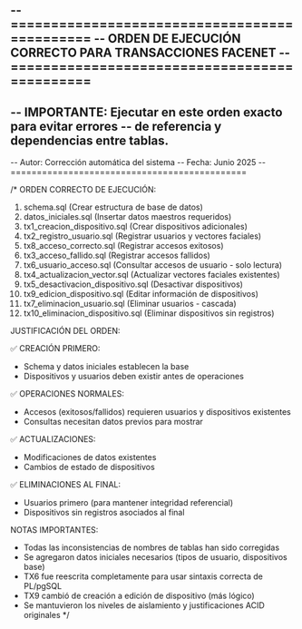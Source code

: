-- =============================================
-- ORDEN DE EJECUCIÓN CORRECTO PARA TRANSACCIONES FACENET
-- =============================================
--
-- IMPORTANTE: Ejecutar en este orden exacto para evitar errores
-- de referencia y dependencias entre tablas.
--
-- Autor: Corrección automática del sistema
-- Fecha: Junio 2025
-- =============================================

/\*
ORDEN CORRECTO DE EJECUCIÓN:

1. schema.sql (Crear estructura de base de datos)
2. datos_iniciales.sql (Insertar datos maestros requeridos)
3. tx1_creacion_dispositivo.sql (Crear dispositivos adicionales)
4. tx2_registro_usuario.sql (Registrar usuarios y vectores faciales)
5. tx8_acceso_correcto.sql (Registrar accesos exitosos)
6. tx3_acceso_fallido.sql (Registrar accesos fallidos)
7. tx6_usuario_acceso.sql (Consultar accesos de usuario - solo lectura)
8. tx4_actualizacion_vector.sql (Actualizar vectores faciales existentes)
9. tx5_desactivacion_dispositivo.sql (Desactivar dispositivos)
10. tx9_edicion_dispositivo.sql (Editar información de dispositivos)
11. tx7_eliminacion_usuario.sql (Eliminar usuarios - cascada)
12. tx10_eliminacion_dispositivo.sql (Eliminar dispositivos sin registros)

JUSTIFICACIÓN DEL ORDEN:

✅ CREACIÓN PRIMERO:

- Schema y datos iniciales establecen la base
- Dispositivos y usuarios deben existir antes de operaciones

✅ OPERACIONES NORMALES:

- Accesos (exitosos/fallidos) requieren usuarios y dispositivos existentes
- Consultas necesitan datos previos para mostrar

✅ ACTUALIZACIONES:

- Modificaciones de datos existentes
- Cambios de estado de dispositivos

✅ ELIMINACIONES AL FINAL:

- Usuarios primero (para mantener integridad referencial)
- Dispositivos sin registros asociados al final

NOTAS IMPORTANTES:

- Todas las inconsistencias de nombres de tablas han sido corregidas
- Se agregaron datos iniciales necesarios (tipos de usuario, dispositivos base)
- TX6 fue reescrita completamente para usar sintaxis correcta de PL/pgSQL
- TX9 cambió de creación a edición de dispositivo (más lógico)
- Se mantuvieron los niveles de aislamiento y justificaciones ACID originales
  \*/
